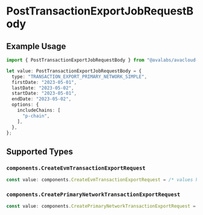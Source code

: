 # PostTransactionExportJobRequestBody

## Example Usage

```typescript
import { PostTransactionExportJobRequestBody } from "@avalabs/avacloud-sdk/models/operations";

let value: PostTransactionExportJobRequestBody = {
  type: "TRANSACTION_EXPORT_PRIMARY_NETWORK_SIMPLE",
  firstDate: "2023-05-01",
  lastDate: "2023-05-02",
  startDate: "2023-05-01",
  endDate: "2023-05-02",
  options: {
    includeChains: [
      "p-chain",
    ],
  },
};
```

## Supported Types

### `components.CreateEvmTransactionExportRequest`

```typescript
const value: components.CreateEvmTransactionExportRequest = /* values here */
```

### `components.CreatePrimaryNetworkTransactionExportRequest`

```typescript
const value: components.CreatePrimaryNetworkTransactionExportRequest = /* values here */
```

